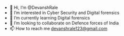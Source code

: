 - 👋 Hi, I’m @DevanshRale
- 👀 I’m interested in Cyber Security and Digital forensics
- 🌱 I’m currently learning Digital forensics
- 💞️ I’m looking to collaborate on Defence forces of India
- 📫 How to reach me devanshrale123@gmail.com

<!---
DevanshRale/DevanshRale is a ✨ special ✨ repository because its `README.md` (this file) appears on your GitHub profile.
You can click the Preview link to take a look at your changes.
--->
